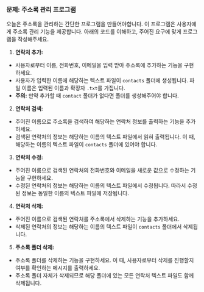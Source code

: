 ### **문제: 주소록 관리 프로그램**

오늘은 주소록을 관리하는 간단한 프로그램을 만들어야합니다. 이 프로그램은 사용자에게 주소록 관리 기능을 제공합니다. 아래의 코드를 이해하고, 주어진 요구에 맞게 프로그램을 작성해주세요.

1. **연락처 추가:**

- 사용자로부터 이름, 전화번호, 이메일을 입력 받아 주소록에 추가하는 기능을 구현하세요.
- 사용자가 입력한 이름에 해당하는 텍스트 파일이 `contacts` 폴더에 생성됩니다. 파일 이름은 입력된 이름과 확장자 `.txt`를 가집니다.
- **주의:** 만약 추가할 때 `contact` 폴더가 없다면 폴더를 생성해주어야 합니다.

2. **연락처 검색:**

- 주어진 이름으로 주소록을 검색하여 해당하는 연락처 정보를 출력하는 기능을 추가하세요.
- 검색된 연락처의 정보는 해당하는 이름의 텍스트 파일에서 읽혀 출력됩니다. 이 때, 해당하는 이름의 텍스트 파일이 `contacts` 폴더에 있어야 합니다.

3. **연락처 수정:**

- 주어진 이름으로 검색된 연락처의 전화번호와 이메일을 새로운 값으로 수정하는 기능을 구현하세요.
- 수정된 연락처의 정보는 해당하는 이름의 텍스트 파일에서 수정됩니다. 따라서 수정된 정보는 동일한 이름의 텍스트 파일에 저장됩니다.

4. **연락처 삭제:**

- 주어진 이름으로 검색된 연락처를 주소록에서 삭제하는 기능을 추가하세요.
- 삭제된 연락처의 정보는 해당하는 이름의 텍스트 파일이 `contacts` 폴더에서 삭제됩니다.

5. **주소록 폴더 삭제:**

- 주소록 폴더를 삭제하는 기능을 구현하세요. 이 때, 사용자로부터 삭제를 진행할지 여부를 확인하는 메시지를 출력하세요.
- 주소록 폴더 자체가 삭제되므로 해당 폴더에 있는 모든 연락처 텍스트 파일도 함께 삭제됩니다.
